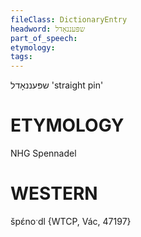 ```yaml
---
fileClass: DictionaryEntry
headword: שפּעננאָדל
part_of_speech: 
etymology: 
tags: 
---
```

שפּעננאָדל
'straight pin'

ETYMOLOGY
===========
NHG Spennadel

WESTERN
========

špɛ́noˑdl {WTCP, Vác, 47197}
